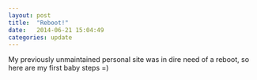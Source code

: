 ```yaml
---
layout: post
title:  "Reboot!"
date:   2014-06-21 15:04:49
categories: update
---
```

My previously unmaintained personal site was in dire need of a reboot, so here are my first baby steps =)
